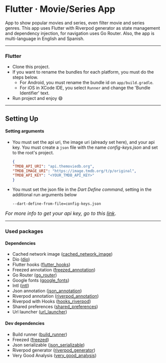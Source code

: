 # Flutter · Movie/Series App

App to show popular movies and series, even filter movie and series genres. This app uses Flutter with Riverpod
generator as state management and dependency injection, for navigation uses Go Router. Also, the app is multi-language
in English and Spanish.

------

### Flutter

* Clone this project.
* If you want to rename the bundles for each platform, you must do the steps below.
    * For Android, you must rename the bundle id on ```app/build.gradle```.
    * For iOS in XCode IDE, you select ```Runner``` and change the 'Bundle Identifier' text.
* Run project and enjoy :smile:

------

## Setting Up

#### Setting arguments

* You must set the api uri, the image uri (already set here), and your api key. You must create a `json` file with the
  name *config-keys.json* and set to the root's project.
    ```json
  {
    "TMDB_API_URI": "api.themoviedb.org",
    "TMDB_IMAGE_URI": "https://image.tmdb.org/t/p/original",
    "TMDB_API_KEY": "<YOUR_TMDB_API_KEY>"
  }
  ```

* You must set the json file in the *Dart Define command*, setting in the additional run arguments below
  ```
  --dart-define-from-file=config-keys.json
  ```

<font size="3">*For more info to get your api key, go to
this [link](https://developers.themoviedb.org/4/getting-started/authorization)*.</font>

------

### Used packages

#### Dependencies

- Cached network image ([cached_network_image](https://pub.dev/packages/cached_network_image))
- Dio ([dio](https://pub.dev/packages/dio))
- Flutter hooks ([flutter_hooks](https://pub.dev/packages/flutter_hooks))
- Freezed annotation ([freezed_annotation](https://pub.dev/packages/freezed_annotation))
- Go Router ([go_router](https://pub.dev/packages/go_router))
- Google fonts ([google_fonts](https://pub.dev/packages/google_fonts))
- Intl ([intl](https://pub.dev/packages/intl))
- Json annotation ([json_annotation](https://pub.dev/packages/json_annotation))
- Riverpod annotation ([riverpod_annotation](https://pub.dev/packages/riverpod_annotation))
- Riverpod with Hooks ([hooks_riverpod](https://pub.dev/packages/hooks_riverpod))
- Shared preferences ([shared_preferences](https://pub.dev/packages/shared_preferences))
- Url launcher ([url_launcher](https://pub.dev/packages/url_launcher))

#### Dev dependencies

- Build runner ([build_runner](https://pub.dev/packages/build_runner))
- Freezed ([freezed](https://pub.dev/packages/freezed))
- Json serializable ([json_serializable](https://pub.dev/packages/json_serializable))
- Riverpod generator ([riverpod_generator](https://pub.dev/packages/riverpod_generator))
- Very Good Analysis ([very_good_analysis](https://pub.dev/packages/very_good_analysis))
